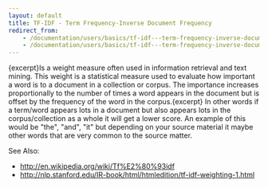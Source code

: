 ```yaml
---
layout: default
title: TF-IDF - Term Frequency-Inverse Document Frequency
redirect_from:
    - /documentation/users/basics/tf-idf---term-frequency-inverse-document-frequency
    - /documentation/users/basics/tf-idf---term-frequency-inverse-document-frequency.html
---
```


{excerpt}Is a weight measure often used in information retrieval and text
mining. This weight is a statistical measure used to evaluate how important
a word is to a document in a collection or corpus. The importance increases
proportionally to the number of times a word appears in the document but is
offset by the frequency of the word in the corpus.{excerpt} In other words
if a term/word appears lots in a document but also appears lots in the
corpus/collection as a whole it will get a lower score. An example of this
would be "the", "and", "it" but depending on your source material it maybe
other words that are very common to the source matter.


 See Also:
 * http://en.wikipedia.org/wiki/Tf%E2%80%93idf
 * http://nlp.stanford.edu/IR-book/html/htmledition/tf-idf-weighting-1.html
